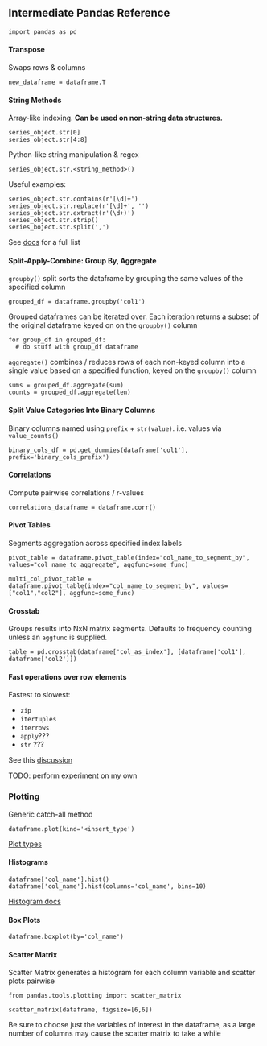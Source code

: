 ## Intermediate Pandas Reference
    import pandas as pd

#### Transpose
Swaps rows & columns

    new_dataframe = dataframe.T

#### String Methods
Array-like indexing. **Can be used on non-string data structures.**

    series_object.str[0]
    series_object.str[4:8]

Python-like string manipulation & regex

    series_object.str.<string_method>()

Useful examples:

    series_object.str.contains(r'[\d]+')
    series_object.str.replace(r'[\d]+', '')
    series_object.str.extract(r'(\d+)')
    series_object.str.strip()
    series_boject.str.split(',')

See [docs](http://pandas.pydata.org/pandas-docs/stable/text.html#method-summary) for a full list

#### Split-Apply-Combine: Group By, Aggregate
`groupby()` split sorts the dataframe by grouping the same values of the specified column

    grouped_df = dataframe.groupby('col1')

Grouped dataframes can be iterated over. Each iteration returns a subset of the original dataframe keyed on on the `groupby()` column

    for group_df in grouped_df:
      # do stuff with group_df dataframe

`aggregate()` combines / reduces rows of each non-keyed column into a single value based on a specified function, keyed on the `groupby()` column

    sums = grouped_df.aggregate(sum)
    counts = grouped_df.aggregate(len)

#### Split Value Categories Into Binary Columns
Binary columns named using `prefix` + `str(value)`. i.e. values via `value_counts()`

    binary_cols_df = pd.get_dummies(dataframe['col1'], prefix='binary_cols_prefix')

#### Correlations
Compute pairwise correlations / r-values

    correlations_dataframe = dataframe.corr()

#### Pivot Tables
Segments aggregation across specified index labels

    pivot_table = dataframe.pivot_table(index="col_name_to_segment_by", values="col_name_to_aggregate", aggfunc=some_func)

    multi_col_pivot_table = dataframe.pivot_table(index="col_name_to_segment_by", values=["col1","col2"], aggfunc=some_func)

#### Crosstab
Groups results into NxN matrix segments. Defaults to frequency counting unless an `aggfunc` is supplied.

    table = pd.crosstab(dataframe['col_as_index'], [dataframe['col1'], dataframe['col2']])

#### Fast operations over row elements
Fastest to slowest:
* `zip`
* `itertuples`
* `iterrows`
* `apply`???
* `str` ???

See this [discussion](http://stackoverflow.com/questions/7837722/what-is-the-most-efficient-way-to-loop-through-dataframes-with-pandas)

TODO: perform experiment on my own

### Plotting
Generic catch-all method

    dataframe.plot(kind='<insert_type')

[Plot types](http://pandas.pydata.org/pandas-docs/stable/generated/pandas.DataFrame.plot.html)
#### Histograms
    dataframe['col_name'].hist()
    dataframe['col_name'].hist(columns='col_name', bins=10)
[Histogram docs](http://pandas.pydata.org/pandas-docs/stable/generated/pandas.DataFrame.hist.html#pandas.DataFrame.hist)
#### Box Plots
    dataframe.boxplot(by='col_name')

#### Scatter Matrix
Scatter Matrix generates a histogram for each column variable and scatter plots pairwise

    from pandas.tools.plotting import scatter_matrix

    scatter_matrix(dataframe, figsize=[6,6])

Be sure to choose just the variables of interest in the dataframe, as a large number of columns may cause the scatter matrix to take a while
